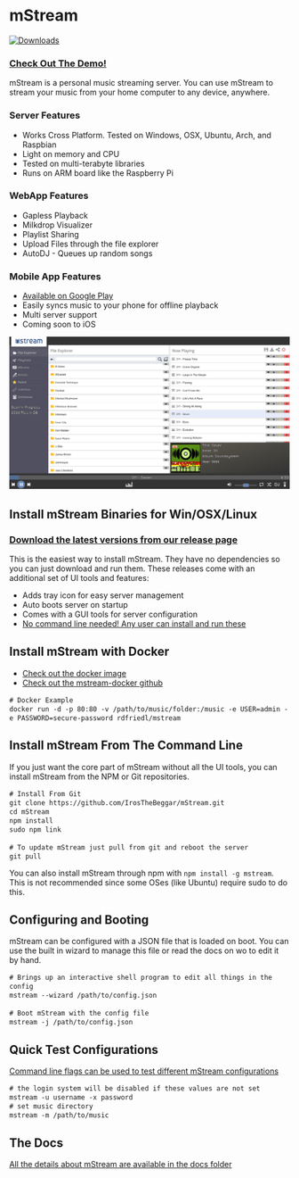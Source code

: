 # mStream

[![Downloads](https://img.shields.io/npm/dt/mstream.svg?style=for-the-badge)](https://github.com/IrosTheBeggar/mStream/releases)

### [Check Out The Demo!](https://demo.mstream.io/)

mStream is a personal music streaming server.  You can use mStream to stream your music from your home computer to any device, anywhere.

### Server Features
* Works Cross Platform. Tested on Windows, OSX, Ubuntu, Arch, and Raspbian
* Light on memory and CPU
* Tested on multi-terabyte libraries
* Runs on ARM board like the Raspberry Pi

### WebApp Features
* Gapless Playback
* Milkdrop Visualizer
* Playlist Sharing
* Upload Files through the file explorer
* AutoDJ - Queues up random songs

### Mobile App Features
* [Available on Google Play](https://play.google.com/store/apps/details?id=mstream.music)
* Easily syncs music to your phone for offline playback
* Multi server support
* Coming soon to iOS

![mStream Web App](/public/img/designs/mstreamv4.png?raw=true)

## Install mStream Binaries for Win/OSX/Linux

### [Download the latest versions from our release page](https://github.com/IrosTheBeggar/mStream/releases)

This is the easiest way to install mStream.  They have no dependencies so you can just download and run them.  These releases come with an additional set of UI tools and features:

* Adds tray icon for easy server management
* Auto boots server on startup
* Comes with a GUI tools for server configuration
* [No command line needed! Any user can install and run these](https://www.youtube.com/watch?v=IzuxYTaixpU)

## Install mStream with Docker

* [Check out the docker image](https://hub.docker.com/r/rdfriedl/mstream)
* [Check out the mstream-docker github](https://github.com/rdfriedl/docker-mstream)

```shell
# Docker Example
docker run -d -p 80:80 -v /path/to/music/folder:/music -e USER=admin -e PASSWORD=secure-password rdfriedl/mstream
```

## Install mStream From The Command Line

If you just want the core part of mStream without all the UI tools, you can install mStream from the NPM or Git repositories. 

```shell
# Install From Git
git clone https://github.com/IrosTheBeggar/mStream.git
cd mStream
npm install
sudo npm link 

# To update mStream just pull from git and reboot the server
git pull
```

You can also install mStream through npm with `npm install -g mstream`. This is not recommended since some OSes (like Ubuntu) require sudo to do this.

## Configuring and Booting

mStream can be configured with a JSON file that is loaded on boot. You can use the built in wizard to manage this file or read the docs on wo to edit it by hand.

```shell
# Brings up an interactive shell program to edit all things in the config
mstream --wizard /path/to/config.json

# Boot mStream with the config file
mstream -j /path/to/config.json
```

## Quick Test Configurations

[Command line flags can be used to test different mStream configurations](docs/cli_arguments.md)

```shell
# the login system will be disabled if these values are not set
mstream -u username -x password
# set music directory
mstream -m /path/to/music
```

## The Docs

[All the details about mStream are available in the docs folder](docs/)
